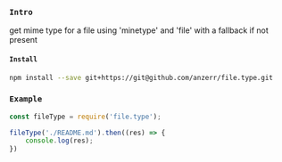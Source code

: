 
### `Intro`
get mime type for a file using 'minetype' and 'file' with a fallback if not present

#### `Install`
``` bash
npm install --save git+https://git@github.com/anzerr/file.type.git
```

### `Example`
``` javascript
const fileType = require('file.type');

fileType('./README.md').then((res) => {
    console.log(res);
})
```